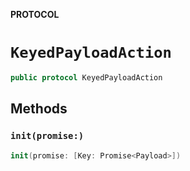 **PROTOCOL**

# `KeyedPayloadAction`

```swift
public protocol KeyedPayloadAction
```

## Methods
### `init(promise:)`

```swift
init(promise: [Key: Promise<Payload>])
```
